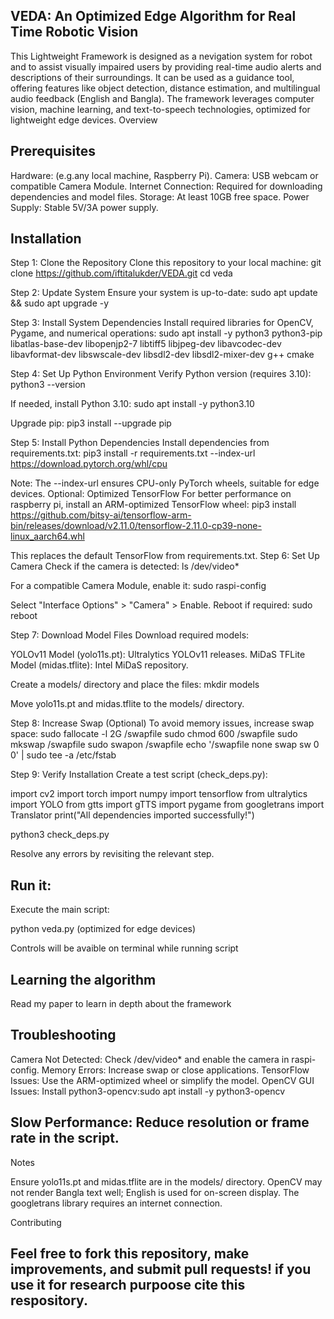 ## VEDA: An Optimized Edge Algorithm for Real Time Robotic Vision
This Lightweight Framework is designed as a nevigation system for robot and to assist visually impaired users by providing real-time audio alerts and descriptions of their surroundings. It can be used as a guidance tool, offering features like object detection, distance estimation, and multilingual audio feedback (English and Bangla). The framework leverages computer vision, machine learning, and text-to-speech technologies, optimized for lightweight edge devices.
Overview


## Prerequisites

Hardware: (e.g.any local machine, Raspberry Pi).
Camera: USB webcam or compatible Camera Module.
Internet Connection: Required for downloading dependencies and model files.
Storage: At least 10GB free space.
Power Supply: Stable 5V/3A power supply.

## Installation
Step 1: Clone the Repository
Clone this repository to your local machine:
git clone https://github.com/iftitalukder/VEDA.git
cd veda

Step 2: Update System
Ensure your system is up-to-date:
sudo apt update && sudo apt upgrade -y

Step 3: Install System Dependencies
Install required libraries for OpenCV, Pygame, and numerical operations:
sudo apt install -y python3 python3-pip libatlas-base-dev libopenjp2-7 libtiff5 libjpeg-dev libavcodec-dev libavformat-dev libswscale-dev libsdl2-dev libsdl2-mixer-dev g++ cmake

Step 4: Set Up Python Environment
Verify Python version (requires 3.10):
python3 --version

If needed, install Python 3.10:
sudo apt install -y python3.10

Upgrade pip:
pip3 install --upgrade pip

Step 5: Install Python Dependencies
Install dependencies from requirements.txt:
pip3 install -r requirements.txt --index-url https://download.pytorch.org/whl/cpu

Note: The --index-url ensures CPU-only PyTorch wheels, suitable for edge devices.
Optional: Optimized TensorFlow
For better performance on raspberry pi, install an ARM-optimized TensorFlow wheel:
pip3 install https://github.com/bitsy-ai/tensorflow-arm-bin/releases/download/v2.11.0/tensorflow-2.11.0-cp39-none-linux_aarch64.whl

This replaces the default TensorFlow from requirements.txt.
Step 6: Set Up Camera
Check if the camera is detected:
ls /dev/video*

For a compatible Camera Module, enable it:
sudo raspi-config

Select "Interface Options" > "Camera" > Enable. Reboot if required:
sudo reboot

Step 7: Download Model Files
Download required models:

YOLOv11 Model (yolo11s.pt): Ultralytics YOLOv11 releases.
MiDaS TFLite Model (midas.tflite): Intel MiDaS repository.

Create a models/ directory and place the files:
mkdir models

Move yolo11s.pt and midas.tflite to the models/ directory.

Step 8: Increase Swap (Optional)
To avoid memory issues, increase swap space:
sudo fallocate -l 2G /swapfile
sudo chmod 600 /swapfile
sudo mkswap /swapfile
sudo swapon /swapfile
echo '/swapfile none swap sw 0 0' | sudo tee -a /etc/fstab

Step 9: Verify Installation
Create a test script (check_deps.py):

import cv2
import torch
import numpy
import tensorflow
from ultralytics import YOLO
from gtts import gTTS
import pygame
from googletrans import Translator
print("All dependencies imported successfully!")

python3 check_deps.py

Resolve any errors by revisiting the relevant step.

## Run it:

Execute the main script:

python veda.py (optimized for edge devices)


Controls will be avaible on terminal while running script

## Learning the algorithm

Read my paper to learn in depth about the framework

## Troubleshooting

Camera Not Detected: Check /dev/video* and enable the camera in raspi-config.
Memory Errors: Increase swap or close applications.
TensorFlow Issues: Use the ARM-optimized wheel or simplify the model.
OpenCV GUI Issues: Install python3-opencv:sudo apt install -y python3-opencv


## Slow Performance: Reduce resolution or frame rate in the script.

Notes

Ensure yolo11s.pt and midas.tflite are in the models/ directory.
OpenCV may not render Bangla text well; English is used for on-screen display.
The googletrans library requires an internet connection.

Contributing
## Feel free to fork this repository, make improvements, and submit pull requests! if you use it for research purpoose cite this respository.

